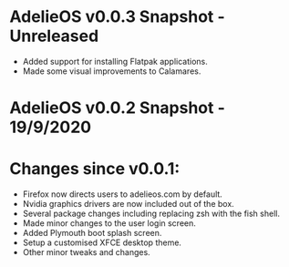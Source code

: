 # AdelieOS v0.0.3 Snapshot - Unreleased

- Added support for installing Flatpak applications.
- Made some visual improvements to Calamares.

# AdelieOS v0.0.2 Snapshot - 19/9/2020

# Changes since v0.0.1:

- Firefox now directs users to adelieos.com by default.
- Nvidia graphics drivers are now included out of the box.
- Several package changes including replacing zsh with the fish shell.
- Made minor changes to the user login screen.
- Added Plymouth boot splash screen.
- Setup a customised XFCE desktop theme.
- Other minor tweaks and changes.
